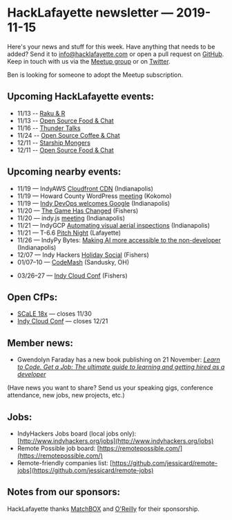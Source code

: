 # HackLafayette newsletter — 2019-11-15

Here's your news and stuff for this week. Have anything that needs to be added? Send it to info@hacklafayette.com or open a pull request on [GitHub](https://github.com/hacklafayette/newsletter). Keep in touch with us via the [Meetup group](https://www.meetup.com/hacklafayette/) or on [Twitter](https://twitter.com/hacklafayette).

Ben is looking for someone to adopt the Meetup subscription.


## Upcoming HackLafayette events:
* 11/13 -- [Raku & R](https://www.meetup.com/hacklafayette/events/vkwlfpyzpbrb/)
* 11/13 -- [Open Source Food & Chat](https://www.meetup.com/hacklafayette/events/fwnpjryzpbrb/)
* 11/16 -- [Thunder Talks ](https://www.meetup.com/hacklafayette/events/265897151/)
* 11/24 -- [Open Source Coffee & Chat](https://www.meetup.com/hacklafayette/events/jjppjryzpbgc/)
* 12/11 -- [Starship Mongers](https://www.meetup.com/hacklafayette/events/vkwlfpyzqbpb/)
* 12/11 -- [Open Source Food & Chat](https://www.meetup.com/hacklafayette/events/fwnpjryzqbpb/)

## Upcoming nearby events:
- 11/19 — IndyAWS [Cloudfront CDN](https://www.meetup.com/IndyAWS/events/dqzpsqyzpbzb/) (Indianapolis)
- 11/19 — Howard County WordPress [meeting](https://www.meetup.com/Howard-County-WordPress-Group/events/265896967/?rv=wg6.0.1.2&_xtd=gatlbWFpbF9jbGlja9oAJDhiYzQ4MWI1LTRiYjItNDIxOS04NDRjLWU1YjAwOTY2NzBmOA&_af=event&_af_eid=265896967) (Kokomo)
- 11/19 — [Indy DevOps welcomes Google](https://www.meetup.com/IndyDevOps/events/bctljryzpbjc/) (Indianapolis)
- 11/20 — [The Game Has Changed](https://info.sep.com/jeffpatton2019) (Fishers)
- 11/20 — indy.js [meeting](https://www.meetup.com/indyjs/events/xdhfjryzpbbc/) (Indianapolis)
- 11/21 — IndyGCP [Automating visual aerial inspections](https://www.meetup.com/IndyGCP/events/264954252/) (Indianapolis)
- 11/21 — T-6.6 [Pitch Night](https://www.meetup.com/tminus/events/257719980/) (Lafayette)
- 11/26 — IndyPy Bytes: [Making AI more accessible to the non-developer](https://www.meetup.com/indypy/events/lbdfpqyzpbjc/) (Indianapolis)
- 12/07 — Indy Hackers [Holiday Social](https://www.eventbrite.com/e/indy-hackers-holiday-social-2019-the-9th-tickets-71679827293) (Fishers)
- 01/07–10 — [CodeMash](https://www.codemash.org/) (Sandusky, OH)
* 03/26–27 — [Indy Cloud Conf](https://2020.indycloudconf.com/) (Fishers)

## Open CfPs:
* [SCaLE 18x](https://www.socallinuxexpo.org/scale/18x/cfp) — closes 11/30
* [Indy Cloud Conf](https://www.papercall.io/indycloudconf2020) — closes 12/21

## Member news:

* Gwendolyn Faraday has a new book publishing on 21 November: *[Learn to Code. Get a Job: The ultimate guide to learning and getting hired as a developer](https://www.amazon.com/dp/B0818QCYXB)*

(Have news you want to share? Send us your speaking gigs, conference attendance, new jobs, new projects, etc.)

## Jobs:

- IndyHackers Jobs board (local jobs only): [http://www.indyhackers.org/jobs](http://www.indyhackers.org/jobs)
- Remote Possible job board: [https://remotepossible.com/](https://remotepossible.com/)
- Remote-friendly companies list: [https://github.com/jessicard/remote-jobs](https://github.com/jessicard/remote-jobs)

## Notes from our sponsors:

HackLafayette thanks [MatchBOX](http://matchboxstudio.org/) and [O'Reilly](http://www.oreilly.com/) for their sponsorship.
